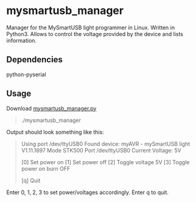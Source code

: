 # mysmartusb_manager
Manager for the MySmartUSB light programmer in Linux. Written in Python3.
Allows to control the voltage provided by the device and lists information.

## Dependencies
python-pyserial

## Usage
Download [mysmartusb_manager.py](mysmartusb_manager.py)
> ./mysmartusb_manager

Output should look something like this: 
> Using port /dev/ttyUSB0
> Found device: myAVR - mySmartUSB light V1.11.1897
> Mode STK500
> Port /dev/ttyUSB0
> Current Voltage: 5V
> 
> 
> [0] Set power on
> [1] Set power off
> [2] Toggle voltage				5V
> [3] Toggle power on burn		OFF
> 
> 
> [q] Quit


Enter 0, 1, 2, 3 to set power/voltages accordingly. Enter q to quit.

